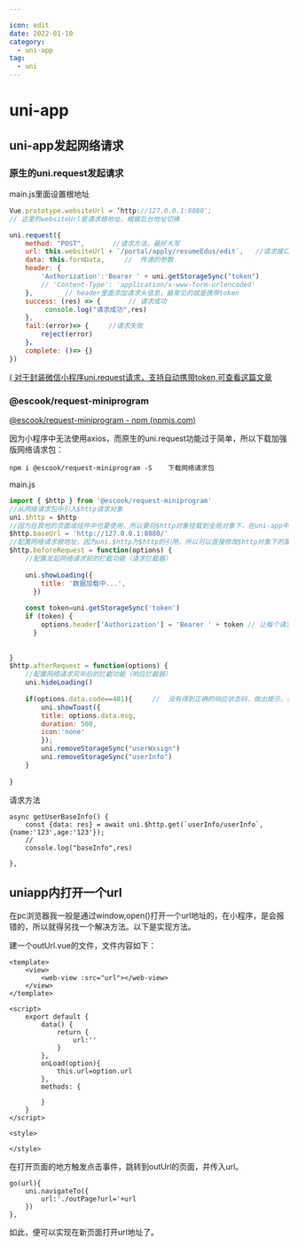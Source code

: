 ```yaml
---

icon: edit
date: 2022-01-10
category:
  - uni-app
tag:
  - uni
---
```



# uni-app

## uni-app发起网络请求

### 原生的uni.request发起请求

main.js里面设置根地址

```javascript
Vue.prototype.websiteUrl = ’http://127.0.0.1:8080‘; 
// 这里的websiteUrl是请求根地址，根据后台地址切换
```

```javascript
uni.request({
    method: "POST",       //请求方法，最好大写
    url: this.websiteUrl + `/portal/apply/resumeEdus/edit`,   //请求接口地址
    data: this.formData,     //  传递的参数
    header: {
        'Authorization':'Bearer ' + uni.getStorageSync("token")
        // 'Content-Type': 'application/x-www-form-urlencoded'
    },        // header里面添加请求头信息，最常见的就是携带token
    success: (res) => {       // 请求成功
         console.log("请求成功",res)
    },
    fail:(error)=> {     //请求失败
        reject(error)
    }，
    complete: ()=> {}
})
```

 [( 对于封装微信小程序uni.request请求，支持自动携带token,可查看这篇文章](https://blog.csdn.net/Hi_Eleven/article/details/115858307) 

### **@escook/request-miniprogram**

 [@escook/request-miniprogram - npm (npmjs.com)](https://www.npmjs.com/package/@escook/request-miniprogram?activeTab=readme) 

因为小程序中无法使用axios，而原生的uni.request功能过于简单，所以下载加强版网络请求包：

```
npm i @escook/request-miniprogram -S    下载网络请求包
```

main.js

```javascript
import { $http } from '@escook/request-miniprogram'
//从网络请求包中引入$http请求对象
uni.$http = $http
//因为在其他的页面或组件中也要使用，所以要将$http对象挂载到全局对象下，在uni-app中，uni是全局对象
$http.baseUrl = 'http://127.0.0.1:8080/'
//配置网络请求根地址，因为uni.$http为$http的引用，所以可以直接修改$http对象下的属性
$http.beforeRequest = function(options) {
    //配置发起网络请求前的拦截功能（请求拦截器）
    
    uni.showLoading({
        title: '数据加载中...',
      })
    
    const token=uni.getStorageSync('token')
	if (token) {
	    options.header['Authorization'] = 'Bearer ' + token // 让每个请求携带自定义token 请根          据实际情况自行修改
	  }
	  
	  
}
$http.afterRequest = function(options) {
    //配置网络请求完毕后的拦截功能（响应拦截器）
    uni.hideLoading()
    
    if(options.data.code==401){     //  没有得到正确的响应状态码，做出提示，并清除storage的token和         用户信息
		uni.showToast({
		title: options.data.msg,
		duration: 500,
		icon:'none'
		});
		uni.removeStorageSync("userWxsign")
		uni.removeStorageSync("userInfo")
	}
    
}
```

请求方法

```
async getUserBaseInfo() {
    const {data: res} = await uni.$http.get(`userInfo/userInfo`,{name:'123',age:'123'});
    //   
    console.log("baseInfo",res)

},
```

## uniapp内打开一个url

在pc浏览器我一般是通过window,open()打开一个url地址的，在小程序，是会报错的，所以就得另找一个解决方法。以下是实现方法。

建一个outUrl.vue的文件，文件内容如下：

```
<template>
	<view>
		<web-view :src="url"></web-view>
	</view>
</template>

<script>
	export default {
		data() {
			return {
				url:''
			}
		},
		onLoad(option){
			this.url=option.url
		},
		methods: {
			
		}
	}
</script>

<style>

</style>
```

在打开页面的地方触发点击事件，跳转到outUrl的页面，并传入url。

```
go(url){
    uni.navigateTo({
        url:'./outPage?url='+url
    })
},
```

如此，便可以实现在新页面打开url地址了。